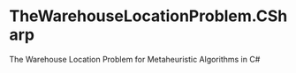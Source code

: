 # TheWarehouseLocationProblem.CSharp
The Warehouse Location Problem for Metaheuristic Algorithms in C#
